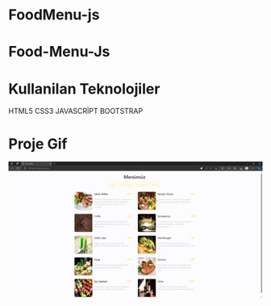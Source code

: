 # FoodMenu-js

<h1>Food-Menu-Js</h1>


<h1>Kullanilan Teknolojiler</h1>

HTML5
CSS3
JAVASCRİPT
BOOTSTRAP

<h1>Proje Gif</h1>

<img src="./foodMenu.gif"/>
